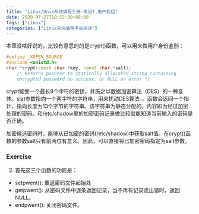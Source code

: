 ```yaml
---
title: "Linux/Unix系统编程手册-笔记7.用户和组"
date: 2020-07-27T10:53:00+08:00
tags: ["Linux"]
categories: ["Linux系统编程手册阅读"]
---
```



本章没啥好说的，比较有意思的的是crypt()函数，可以用来做用户身份鉴别：

```cpp
#define _XOPEN_SOURCE
#include <unistd.h>
char *crypt(const char *key, const char *salt);
    /* Returns pointer to statically allocated string containing
    encrypted password on success, or NULL on error */
```

crypt接受一个最长8个字符的密钥，并施之以数据加密算法（DES）的一种变体。slat参数指向一个两字符的字符串，用来扰动DES算法。。函数会返回一个指针，指向长度为13个字节的字符串。该字符串为静态分配的。内容即为经过加密处理的密码。和/etc/shadow里的加密密码记录做比较就能知道当前输入的密码是否正确。  

加密候选密码时，能够从已加密的密码(/etc/shadow)中获取salt值。在crypt()函数的参数salt只有前两位有意义。因此，可以直接将已加密密码指定为salt参数。

 ### Exercise
2. 首先这三个函数的功能是：  
- setpwent(): 重返密码文件起始处
- getpwent(): 从密码文件中逐条返回记录，当不再有记录或出错时，返回NULL。
- endpwent(): 关闭密码文件。

